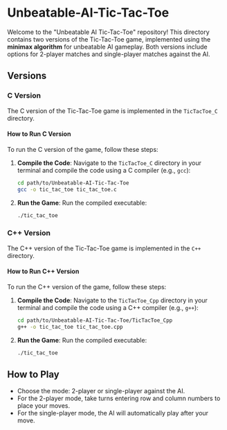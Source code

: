 # Unbeatable-AI-Tic-Tac-Toe
Welcome to the "Unbeatable AI Tic-Tac-Toe" repository! This directory contains two versions of the Tic-Tac-Toe game, implemented using the **minimax algorithm** for unbeatable AI gameplay. Both versions include options for 2-player matches and single-player matches against the AI.

## Versions

### C Version

The C version of the Tic-Tac-Toe game is implemented in the `TicTacToe_C` directory.

#### How to Run C Version

To run the C version of the game, follow these steps:

1. **Compile the Code**:
   Navigate to the `TicTacToe_C` directory in your terminal and compile the code using a C compiler (e.g., `gcc`):
    ```bash
    cd path/to/Unbeatable-AI-Tic-Tac-Toe
    gcc -o tic_tac_toe tic_tac_toe.c
    ```

2. **Run the Game**:
   Run the compiled executable:
    ```bash
    ./tic_tac_toe
    ```


### C++ Version

The C++ version of the Tic-Tac-Toe game is implemented in the `C++` directory.

#### How to Run C++ Version

To run the C++ version of the game, follow these steps:

1. **Compile the Code**:
Navigate to the `TicTacToe_Cpp` directory in your terminal and compile the code using a C++ compiler (e.g., `g++`):
    ```bash
    cd path/to/Unbeatable-AI-Tic-Tac-Toe/TicTacToe_Cpp
    g++ -o tic_tac_toe tic_tac_toe.cpp
    ```

2. **Run the Game**:
Run the compiled executable:
    ```bash
    ./tic_tac_toe
    ```  


## How to Play

- Choose the mode: 2-player or single-player against the AI.
- For the 2-player mode, take turns entering row and column numbers to place your moves.
- For the single-player mode, the AI will automatically play after your move.
